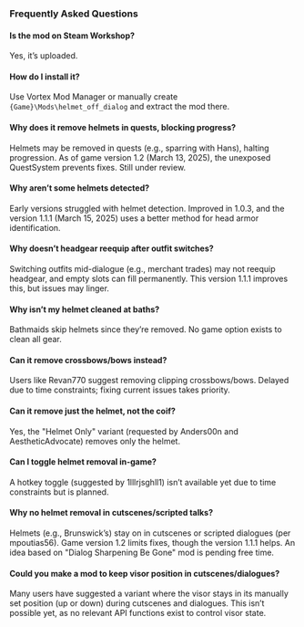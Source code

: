 ### Frequently Asked Questions

#### Is the mod on Steam Workshop?

Yes, it’s uploaded.

#### How do I install it?

Use Vortex Mod Manager or manually create `{Game}\Mods\helmet_off_dialog` and extract the mod there.

#### Why does it remove helmets in quests, blocking progress?

Helmets may be removed in quests (e.g., sparring with Hans), halting progression. As of game version 1.2 (March 13, 2025), the unexposed QuestSystem prevents fixes. Still under review.

#### Why aren’t some helmets detected?

Early versions struggled with helmet detection. Improved in 1.0.3, and the version 1.1.1 (March 15, 2025) uses a better method for head armor identification.

#### Why doesn’t headgear reequip after outfit switches?

Switching outfits mid-dialogue (e.g., merchant trades) may not reequip headgear, and empty slots can fill permanently. This version 1.1.1 improves this, but issues may linger.

#### Why isn’t my helmet cleaned at baths?

Bathmaids skip helmets since they’re removed. No game option exists to clean all gear.

#### Can it remove crossbows/bows instead?

Users like Revan770 suggest removing clipping crossbows/bows. Delayed due to time constraints; fixing current issues takes priority.

#### Can it remove just the helmet, not the coif?

Yes, the "Helmet Only" variant (requested by Anders00n and AestheticAdvocate) removes only the helmet.

#### Can I toggle helmet removal in-game?

A hotkey toggle (suggested by 1lllrjsghll1) isn’t available yet due to time constraints but is planned.

#### Why no helmet removal in cutscenes/scripted talks?

Helmets (e.g., Brunswick’s) stay on in cutscenes or scripted dialogues (per mpoutias56). Game version 1.2 limits fixes, though the version 1.1.1 helps. An idea based on "Dialog Sharpening Be Gone" mod is pending free time.

#### Could you make a mod to keep visor position in cutscenes/dialogues?

Many users have suggested a variant where the visor stays in its manually set position (up or down) during cutscenes and dialogues. This isn’t possible yet, as no relevant API functions exist to control visor state.
